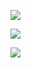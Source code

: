 ![](https://www.nta.go.jp/tmp/f094ccca-6078-4ecd-97d0-bfccb44dde7e/images/ccacd6aae66a2ca006dcc630c050551ca402b42c500f530060b310f8bbe5c06c.jpg)

![](https://www.nta.go.jp/tmp/f094ccca-6078-4ecd-97d0-bfccb44dde7e/images/b9ad708920acd51e9fa6bb5477d949ba1f3177cc7f10c4b1842dc657a3bf3a1c.jpg)

![](https://www.nta.go.jp/tmp/f094ccca-6078-4ecd-97d0-bfccb44dde7e/images/af90c83e69cb48eba3f64a9f4a532fa512be060b977073ba5245181d395fd807.jpg)